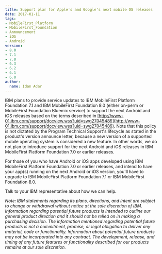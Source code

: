 ```yaml
---
title: Support plan for Apple's and Google's next mobile OS releases
date: 2017-01-11
tags:
- MobileFirst_Platform
- MobileFirst_Foundation
- Announcement
- iOS
- Android
version:
- 8.0
- 7.1
- 7.0
- 6.3
- 6.2
- 6.1
- 6.0
author:
  name: Idan Adar
---
```

IBM plans to provide service updates to IBM MobileFirst Platform Foundation 7.1 and IBM MobileFirst Foundation 8.0 (either on-perm or MobileFirst Foundation Bluemix service) to support the next Android and iOS releases based on the terms described in [http://www-01.ibm.com/support/docview.wss?uid=swg27045489](http://www-01.ibm.com/support/docview.wss?uid=swg27045489). Note that this policy is not dictated by the Program Technical Support's lifecycle as stated in the product's version announce letter, because a new version of a supported mobile operating system is considered a new feature. In other words, we do not plan to introduce support for the next Android and iOS releases in IBM MobileFirst Platform Foundation 7.0 or earlier releases.

For those of you who have Android or iOS apps developed using IBM MobileFirst Platform Foundation 7.0 or earlier releases, and intend to have your app(s) running on the next Android or iOS version, you'll have to upgrade to IBM MobileFirst Platform Foundation 7.1 or IBM MobileFirst Foundation 8.0.

Talk to your IBM representative about how we can help.

*Note: IBM statements regarding its plans, directions, and intent are subject to change or withdrawal without notice at the sole discretion of IBM. Information regarding potential future products is intended to outline our general product direction and it should not be relied on in making a purchasing decision. The information mentioned regarding potential future products is not a commitment, promise, or legal obligation to deliver any material, code or functionality. Information about potential future products may not be incorporated into any contract. The development, release, and timing of any future features or functionality described for our products remains at our sole discretion.*

